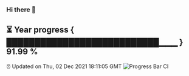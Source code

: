 ### Hi there 👋
⏳ Year progress { ███████████████████████████▁▁▁ } 91.99 %
---
⏰ Updated on Thu, 02 Dec 2021 18:11:05 GMT
![Progress Bar CI](https://github.com/liununu/liununu/workflows/Progress%20Bar%20CI/badge.svg)
